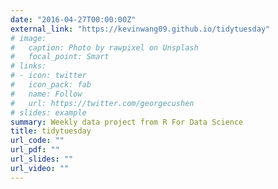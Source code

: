 ```yaml
---
date: "2016-04-27T00:00:00Z"
external_link: "https://kevinwang09.github.io/tidytuesday"
# image:
#   caption: Photo by rawpixel on Unsplash
#   focal_point: Smart
# links:
# - icon: twitter
#   icon_pack: fab
#   name: Follow
#   url: https://twitter.com/georgecushen
# slides: example
summary: Weekly data project from R For Data Science
title: tidytuesday
url_code: ""
url_pdf: ""
url_slides: ""
url_video: ""
---
```

